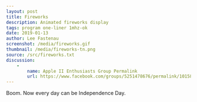```yaml
---
layout: post
title: Fireworks
description: Animated fireworks display
tags: program one-liner 1mhz-ok
date: 2019-01-13
author: Lee Fastenau
screenshot: /media/fireworks.gif
thumbnail: /media/fireworks-tn.png
source: /src/fireworks.txt
discussion:
    -
        name: Apple II Enthusiasts Group Permalink
        url: https://www.facebook.com/groups/5251478676/permalink/10158224498678677/
---
```


Boom. Now every day can be Independence Day.